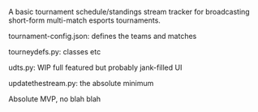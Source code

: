 A basic tournament schedule/standings stream tracker for broadcasting short-form multi-match esports tournaments.

tournament-config.json: defines the teams and matches

tourneydefs.py: classes etc

udts.py: WIP full featured but probably jank-filled UI

updatethestream.py: the absolute minimum

Absolute MVP, no blah blah
